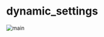 # dynamic_settings

![main](https://github.com/Sirneij/django_dynamic_global_settings/actions/workflows/django.yml/badge.svg?branch=main)
